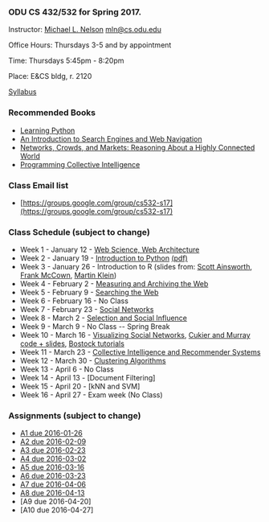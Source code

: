 ### ODU CS 432/532 for Spring 2017.
Instructor: [Michael L. Nelson](http://www.cs.odu.edu/~mln/) <mln@cs.odu.edu> 

Office Hours: Thursdays 3-5 and by appointment

Time: Thursdays 5:45pm - 8:20pm

Place: E&CS bldg, r. 2120

[Syllabus](https://raw.githubusercontent.com/phonedude/cs532-s17/master/syllabus.txt)

### Recommended Books
* [Learning Python](http://shop.oreilly.com/product/9780596158071.do)
* [An Introduction to Search Engines and Web Navigation](http://www.wiley.com/WileyCDA/WileyTitle/productCd-047052684X.html)
* [Networks, Crowds, and Markets: Reasoning About a Highly Connected World ](http://www.cs.cornell.edu/home/kleinber/networks-book/)
* [Programming Collective Intelligence ](http://shop.oreilly.com/product/9780596529321.do)

### Class Email list
* [https://groups.google.com/group/cs532-s17](https://groups.google.com/group/cs532-s17)

### Class Schedule (subject to change)
* Week 1 - January 12 - [Web Science, Web Architecture](https://raw.githubusercontent.com/phonedude/cs532-s17/master/slides/week-01-intro.ppt)
* Week 2 - January 19 - [Introduction to Python](https://raw.githubusercontent.com/phonedude/cs532-s17/master/slides/week-02-python.pptx) [(pdf)](https://raw.githubusercontent.com/phonedude/cs532-s17/master/slides/week-02-python.pdf) 
* Week 3 - January 26 - Introduction to R (slides from: [Scott Ainsworth](http://www.cs.odu.edu/~sainswor/Teaching/R), [Frank McCown](http://www.harding.edu/fmccown/r/), [Martin Klein](http://www.cs.odu.edu/~mklein/cs796/lecture/)) 
* Week 4 - February 2 - [Measuring and Archiving the Web](https://raw.githubusercontent.com/phonedude/cs532-s17/master/slides/week-04-measure-archive.ppt)
* Week 5 - February 9 - [Searching the Web](https://raw.githubusercontent.com/phonedude/cs532-s17/master/slides/week-05-searching.ppt)
* Week 6 - February 16 - No Class
* Week 7 - February 23 - [Social Networks](https://raw.githubusercontent.com/phonedude/cs532-s17/master/slides/week-07-social-networks.ppt)
* Week 8 - March 2 - [Selection and Social Influence](https://raw.githubusercontent.com/phonedude/cs532-s17/master/slides/week-08-selection.ppt)
* Week 9 - March 9 - No Class -- Spring Break
* Week 10 - March 16 - [Visualizing Social Networks](https://raw.githubusercontent.com/phonedude/cs532-s17/master/slides/week-10-visualization.ppt), [Cukier and Murray code + slides](https://github.com/alignedleft/strata-d3-tutorial), [Bostock tutorials](https://github.com/d3/d3/wiki/Tutorials)
* Week 11 - March 23 - [Collective Intelligence and Recommender Systems](https://raw.githubusercontent.com/phonedude/cs532-s17/master/slides/week-11-ci-recommender.ppt)
* Week 12 - March 30 - [Clustering Algorithms](https://raw.githubusercontent.com/phonedude/cs532-s17/master/slides/week-12-clustering.ppt)
* Week 13 - April 6 - No Class 
* Week 14 - April 13 - [Document Filtering]
* Week 15 - April 20 - [kNN and SVM] 
* Week 16 - April 27 - Exam week (No Class)

### Assignments (subject to change)
* [A1 due 2016-01-26](https://raw.githubusercontent.com/phonedude/cs532-s17/master/assignments/a1.txt)
* [A2 due 2016-02-09](https://raw.githubusercontent.com/phonedude/cs532-s17/master/assignments/a2.txt)
* [A3 due 2016-02-23](https://raw.githubusercontent.com/phonedude/cs532-s17/master/assignments/a3.txt) 
* [A4 due 2016-03-02](https://raw.githubusercontent.com/phonedude/cs532-s17/master/assignments/a4.txt)  
* [A5 due 2016-03-16](https://raw.githubusercontent.com/phonedude/cs532-s17/master/assignments/a5.txt) 
* [A6 due 2016-03-23](https://raw.githubusercontent.com/phonedude/cs532-s17/master/assignments/a6.txt)  
* [A7 due 2016-04-06](https://raw.githubusercontent.com/phonedude/cs532-s17/master/assignments/a7.txt)  
* [A8 due 2016-04-13](https://raw.githubusercontent.com/phonedude/cs532-s17/master/assignments/a8.txt)  
* [A9 due 2016-04-20]
* [A10 due 2016-04-27] 
